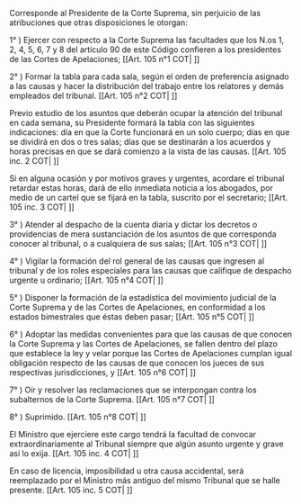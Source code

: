 Corresponde al Presidente de la Corte Suprema, sin perjuicio de las atribuciones que otras disposiciones le otorgan:

1° ) Ejercer con respecto a la Corte Suprema las facultades que los N.os 1, 2, 4, 5, 6, 7 y 8 del artículo 90 de este Código confieren a los presidentes de las Cortes de Apelaciones; [[Art. 105 n°1 COT| ]]

2° ) Formar la tabla para cada sala, según el orden de preferencia asignado a las causas y hacer la distribución del trabajo entre los relatores y demás empleados del tribunal. [[Art. 105 n°2 COT| ]]

Previo estudio de los asuntos que deberán ocupar la atención del tribunal en cada semana, su Presidente formará la tabla con las siguientes indicaciones: día en que la Corte funcionará en un solo cuerpo; días en que se dividirá en dos o tres salas; días que se destinarán a los acuerdos y horas precisas en que se dará comienzo a la vista de las causas. [[Art. 105 inc. 2 COT| ]]

Si en alguna ocasión y por motivos graves y urgentes, acordare el tribunal retardar estas horas, dará de ello inmediata noticia a los abogados, por medio de un cartel que se fijará en la tabla, suscrito por el secretario; [[Art. 105 inc. 3 COT| ]]

3° ) Atender al despacho de la cuenta diaria y dictar los decretos o providencias de mera sustanciación de los asuntos de que corresponda conocer al tribunal, o a cualquiera de sus salas; [[Art. 105 n°3 COT| ]]

4° ) Vigilar la formación del rol general de las causas que ingresen al tribunal y de los roles especiales para las causas que califique de despacho urgente u ordinario; [[Art. 105 n°4 COT| ]]

5° ) Disponer la formación de la estadística del movimiento judicial de la Corte Suprema y de las Cortes de Apelaciones, en conformidad a los estados bimestrales que éstas deben pasar; [[Art. 105 n°5 COT| ]]

6° ) Adoptar las medidas convenientes para que las causas de que conocen la Corte Suprema y las Cortes de Apelaciones, se fallen dentro del plazo que establece la ley y velar porque las Cortes de Apelaciones cumplan igual obligación respecto de las causas de que conocen los jueces de sus respectivas jurisdicciones, y [[Art. 105 n°6 COT| ]]

7° ) Oír y resolver las reclamaciones que se interpongan contra los subalternos de la Corte Suprema. [[Art. 105 n°7 COT| ]]

8° ) Suprimido. [[Art. 105 n°8 COT| ]]

El Ministro que ejerciere este cargo tendrá la facultad de convocar extraordinariamente al Tribunal siempre que algún asunto urgente y grave así lo exija. [[Art. 105 inc. 4 COT| ]]

En caso de licencia, imposibilidad u otra causa accidental, será reemplazado por el Ministro más antiguo del mismo Tribunal que se halle presente. [[Art. 105 inc. 5 COT| ]]